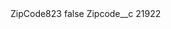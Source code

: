 <?xml version="1.0" encoding="UTF-8"?>
<CustomMetadata xmlns="http://soap.sforce.com/2006/04/metadata" xmlns:xsi="http://www.w3.org/2001/XMLSchema-instance" xmlns:xsd="http://www.w3.org/2001/XMLSchema">
    <label>ZipCode823</label>
    <protected>false</protected>
    <values>
        <field>Zipcode__c</field>
        <value xsi:type="xsd:string">21922</value>
    </values>
</CustomMetadata>
